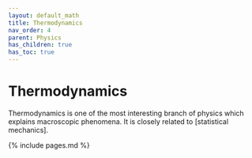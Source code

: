 ```yaml
---
layout: default_math
title: Thermodynamics
nav_order: 4
parent: Physics
has_children: true
has_toc: true
---
```


# Thermodynamics

Thermodynamics is one of the most interesting branch of physics which
explains macroscopic phenomena. It is closely related to
[statistical mechanics].

{% include pages.md %}

